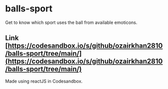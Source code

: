 # balls-sport

Get to know which sport uses the ball from available emoticons.

## Link [https://codesandbox.io/s/github/ozairkhan2810/balls-sport/tree/main/](https://codesandbox.io/s/github/ozairkhan2810/balls-sport/tree/main/)

Made using reactJS in Codesandbox.
